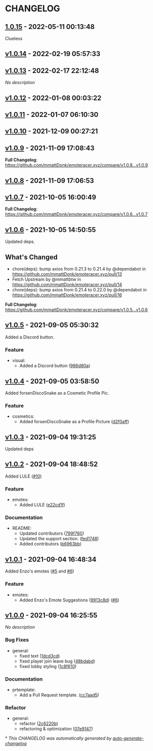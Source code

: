 # CHANGELOG

## [1.0.15](https://github.com/mmattDonk/emoteracer.xyz/releases/tag/1.0.15) - 2022-05-11 00:13:48

Clueless

## [v1.0.14](https://github.com/mmattDonk/emoteracer.xyz/releases/tag/v1.0.14) - 2022-02-19 05:57:33

## [v1.0.13](https://github.com/mmattDonk/emoteracer.xyz/releases/tag/v1.0.13) - 2022-02-17 22:12:48

*No description*

## [v1.0.12](https://github.com/mmattDonk/emoteracer.xyz/releases/tag/v1.0.12) - 2022-01-08 00:03:22

## [v1.0.11](https://github.com/mmattDonk/emoteracer.xyz/releases/tag/v1.0.11) - 2022-01-07 06:10:30

## [v1.0.10](https://github.com/mmattDonk/emoteracer.xyz/releases/tag/v1.0.10) - 2021-12-09 00:27:21

## [v1.0.9](https://github.com/mmattDonk/emoteracer.xyz/releases/tag/v1.0.9) - 2021-11-09 17:08:43

**Full Changelog**: https://github.com/mmattDonk/emoteracer.xyz/compare/v1.0.8...v1.0.9

## [v1.0.8](https://github.com/mmattDonk/emoteracer.xyz/releases/tag/v1.0.8) - 2021-11-09 17:06:53

## [v1.0.7](https://github.com/mmattDonk/emoteracer.xyz/releases/tag/v1.0.7) - 2021-10-05 16:00:49

**Full Changelog**: https://github.com/mmattDonk/emoteracer.xyz/compare/v1.0.6...v1.0.7

## [v1.0.6](https://github.com/mmattDonk/emoteracer.xyz/releases/tag/v1.0.6) - 2021-10-05 14:50:55

Updated deps.
## What's Changed
* chore(deps): bump axios from 0.21.3 to 0.21.4 by @dependabot in https://github.com/mmattDonk/emoteracer.xyz/pull/13
* Fetch Upstream by @mmattbtw in https://github.com/mmattDonk/emoteracer.xyz/pull/14
* chore(deps): bump axios from 0.21.4 to 0.22.0 by @dependabot in https://github.com/mmattDonk/emoteracer.xyz/pull/16


**Full Changelog**: https://github.com/mmattDonk/emoteracer.xyz/compare/v1.0.5...v1.0.6

## [v1.0.5](https://github.com/mmattDonk/emoteracer.xyz/releases/tag/v1.0.5) - 2021-09-05 05:30:32

Added a Discord button.

### Feature

- visual:
  - Added a Discord button ([986d80a](https://github.com/mmattDonk/emoteracer.xyz/commit/986d80aa2349660211eb33a4b956c73fcec727ea))

## [v1.0.4](https://github.com/mmattDonk/emoteracer.xyz/releases/tag/v1.0.4) - 2021-09-05 03:58:50

Added forsenDiscoSnake as a Cosmetic Profile Pic.

### Feature

- cosmetics:
  - Added forsenDiscoSnake as a Profile Picture ([d2f0aff](https://github.com/mmattDonk/emoteracer.xyz/commit/d2f0aff2a69ff2fefb2d27fe79e2b70ff406dc20))

## [v1.0.3](https://github.com/mmattDonk/emoteracer.xyz/releases/tag/v1.0.3) - 2021-09-04 19:31:25

Updated deps

## [v1.0.2](https://github.com/mmattDonk/emoteracer.xyz/releases/tag/v1.0.2) - 2021-09-04 18:48:52

Added LULE ([#10](https://github.com/mmattbtw/emoteracer.xyz/issues/10))

### Feature

- emotes:
  - Added LULE ([e22cd1f](https://github.com/mmattDonk/emoteracer.xyz/commit/e22cd1f79e722cc29b1fe0f139428ebccf4cecee))

### Documentation

- README:
  - Updated contributors ([799f760](https://github.com/mmattDonk/emoteracer.xyz/commit/799f76042c88a4a3a9c1598c72d8c03b6ac6aaf4))
  - Updated the support section. ([fed1748](https://github.com/mmattDonk/emoteracer.xyz/commit/fed1748f4cbaf44f6d2a553c9b8bf3c146b29321))
  - Added contributors ([b6963bb](https://github.com/mmattDonk/emoteracer.xyz/commit/b6963bb4200231445ec2239c9a7fb0fe88239574))

## [v1.0.1](https://github.com/mmattDonk/emoteracer.xyz/releases/tag/v1.0.1) - 2021-09-04 16:48:34

Added Enzo's emotes ([#5](https://github.com/mmattbtw/emoteracer.xyz/issues/5) and [#6](https://github.com/mmattbtw/emoteracer.xyz/pull/6))

### Feature

- emotes:
  - Added Enzo's Emote Suggestions ([9913c8d](https://github.com/mmattDonk/emoteracer.xyz/commit/9913c8d512c8e6f78fdba0e428e0399a5105739b)) ([#6](https://github.com/mmattDonk/emoteracer.xyz/pull/6))

## [v1.0.0](https://github.com/mmattDonk/emoteracer.xyz/releases/tag/v1.0.0) - 2021-09-04 16:25:55

*No description*

### Bug Fixes

- general:
  - fixed text ([1dcd3cd](https://github.com/mmattDonk/emoteracer.xyz/commit/1dcd3cdf88d4d49554f044d6c7f65f2835a29a97))
  - fixed player join leave bug ([48bdabd](https://github.com/mmattDonk/emoteracer.xyz/commit/48bdabdeb198170dd8fdf99ec05fd42574d9db00))
  - fixed lobby styling ([1c8f610](https://github.com/mmattDonk/emoteracer.xyz/commit/1c8f610f822cacad9e0f26f86a3d16b8ccc83259))

### Documentation

- prtemplate:
  - Add a Pull Request template. ([cc7aad5](https://github.com/mmattDonk/emoteracer.xyz/commit/cc7aad5fde50819b4f780d7c487f13b9347a0d06))

### Refactor

- general:
  - refactor ([2c6220b](https://github.com/mmattDonk/emoteracer.xyz/commit/2c6220b7b0528b0dcf35e8cba3b4d39ebf07c540))
  - refactoring & optimization ([07e9147](https://github.com/mmattDonk/emoteracer.xyz/commit/07e9147419aa2a5f40021dc49c750ac8154cf389))

\* *This CHANGELOG was automatically generated by [auto-generate-changelog](https://github.com/BobAnkh/auto-generate-changelog)*
